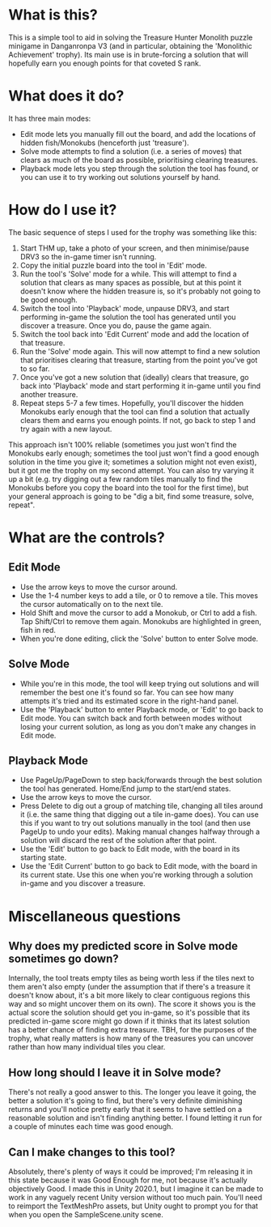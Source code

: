 # What is this?
This is a simple tool to aid in solving the Treasure Hunter Monolith puzzle minigame in Danganronpa V3 (and in particular, obtaining the 'Monolithic Achievement' trophy). Its main use is in brute-forcing a solution that will hopefully earn you enough points for that coveted S rank.

# What does it do?
It has three main modes:
* Edit mode lets you manually fill out the board, and add the locations of hidden fish/Monokubs (henceforth just 'treasure').
* Solve mode attempts to find a solution (i.e. a series of moves) that clears as much of the board as possible, prioritising clearing treasures.
* Playback mode lets you step through the solution the tool has found, or you can use it to try working out solutions yourself by hand.

# How do I use it?
The basic sequence of steps I used for the trophy was something like this:
1) Start THM up, take a photo of your screen, and then minimise/pause DRV3 so the in-game timer isn't running.
2) Copy the initial puzzle board into the tool in 'Edit' mode.
3) Run the tool's 'Solve' mode for a while. This will attempt to find a solution that clears as many spaces as possible, but at this point it doesn't know where the hidden treasure is, so it's probably not going to be good enough.
4) Switch the tool into 'Playback' mode, unpause DRV3, and start performing in-game the solution the tool has generated until you discover a treasure. Once you do, pause the game again.
5) Switch the tool back into 'Edit Current' mode and add the location of that treasure.
6) Run the 'Solve' mode again. This will now attempt to find a new solution that prioritises clearing that treasure, starting from the point you've got to so far.
7) Once you've got a new solution that (ideally) clears that treasure, go back into 'Playback' mode and start performing it in-game until you find another treasure.
8) Repeat steps 5-7 a few times. Hopefully, you'll discover the hidden Monokubs early enough that the tool can find a solution that actually clears them and earns you enough points. If not, go back to step 1 and try again with a new layout.

This approach isn't 100% reliable (sometimes you just won't find the Monokubs early enough; sometimes the tool just won't find a good enough solution in the time you give it; sometimes a solution might not even exist), but it got me the trophy on my second attempt. You can also try varying it up a bit (e.g. try digging out a few random tiles manually to find the Monokubs before you copy the board into the tool for the first time), but your general approach is going to be "dig a bit, find some treasure, solve, repeat".

# What are the controls?
## Edit Mode
* Use the arrow keys to move the cursor around.
* Use the 1-4 number keys to add a tile, or 0 to remove a tile. This moves the cursor automatically on to the next tile.
* Hold Shift and move the cursor to add a Monokub, or Ctrl to add a fish. Tap Shift/Ctrl to remove them again. Monokubs are highlighted in green, fish in red.
* When you're done editing, click the 'Solve' button to enter Solve mode.

## Solve Mode
* While you're in this mode, the tool will keep trying out solutions and will remember the best one it's found so far. You can see how many attempts it's tried and its estimated score in the right-hand panel.
* Use the 'Playback' button to enter Playback mode, or 'Edit' to go back to Edit mode. You can switch back and forth between modes without losing your current solution, as long as you don't make any changes in Edit mode.

## Playback Mode
* Use PageUp/PageDown to step back/forwards through the best solution the tool has generated. Home/End jump to the start/end states.
* Use the arrow keys to move the cursor.
* Press Delete to dig out a group of matching tile, changing all tiles around it (i.e. the same thing that digging out a tile in-game does). You can use this if you want to try out solutions manually in the tool (and then use PageUp to undo your edits). Making manual changes halfway through a solution will discard the rest of the solution after that point.
* Use the 'Edit' button to go back to Edit mode, with the board in its starting state.
* Use the 'Edit Current' button to go back to Edit mode, with the board in its current state. Use this one when you're working through a solution in-game and you discover a treasure.

# Miscellaneous questions
## Why does my predicted score in Solve mode sometimes go down?
Internally, the tool treats empty tiles as being worth less if the tiles next to them aren't also empty (under the assumption that if there's a treasure it doesn't know about, it's a bit more likely to clear contiguous regions this way and so might uncover them on its own). The score it shows you is the actual score the solution should get you in-game, so it's possible that its predicted in-game score might go down if it thinks that its latest solution has a better chance of finding extra treasure. TBH, for the purposes of the trophy, what really matters is how many of the treasures you can uncover rather than how many individual tiles you clear.

## How long should I leave it in Solve mode?
There's not really a good answer to this. The longer you leave it going, the better a solution it's going to find, but there's very definite diminishing returns and you'll notice pretty early that it seems to have settled on a reasonable solution and isn't finding anything better. I found letting it run for a couple of minutes each time was good enough.

## Can I make changes to this tool?
Absolutely, there's plenty of ways it could be improved; I'm releasing it in this state because it was Good Enough for me, not because it's actually objectively Good. I made this in Unity 2020.1, but I imagine it can be made to work in any vaguely recent Unity version without too much pain. You'll need to reimport the TextMeshPro assets, but Unity ought to prompt you for that when you open the SampleScene.unity scene.
